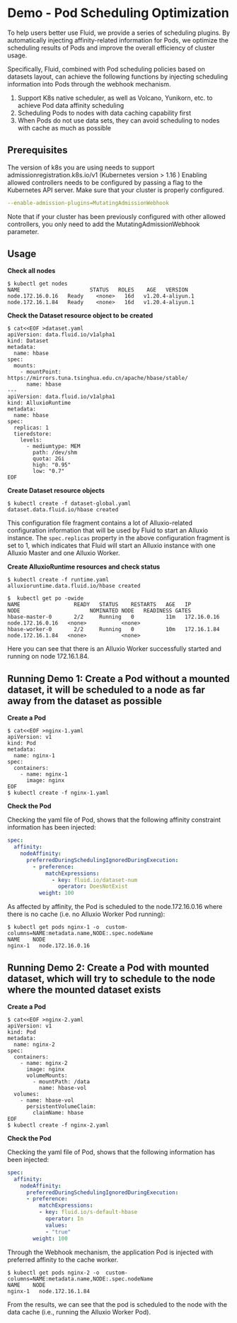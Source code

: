 # Demo - Pod Scheduling Optimization
To help users better use Fluid, we provide a series of scheduling plugins. By automatically injecting affinity-related information for Pods, we optimize the scheduling results of Pods and improve the overall efficiency of cluster usage.

Specifically, Fluid, combined with Pod scheduling policies based on datasets layout, can achieve the following functions by injecting scheduling information into Pods through the webhook mechanism.

1. Support K8s native scheduler, as well as Volcano, Yunikorn, etc. to achieve Pod data affinity scheduling  
2. Scheduling Pods to nodes with data caching capability first  
3. When Pods do not use data sets, they can avoid scheduling to nodes with cache as much as possible

## Prerequisites
The version of k8s you are using needs to support admissionregistration.k8s.io/v1 (Kubernetes version > 1.16 )
Enabling allowed controllers needs to be configured by passing a flag to the Kubernetes API server. Make sure that your cluster is properly configured.
```yaml
--enable-admission-plugins=MutatingAdmissionWebhook
```
Note that if your cluster has been previously configured with other allowed controllers, you only need to add the MutatingAdmissionWebhook parameter.

## Usage
**Check all nodes**
```shell
$ kubectl get nodes
NAME                      STATUS   ROLES    AGE   VERSION
node.172.16.0.16   Ready    <none>   16d   v1.20.4-aliyun.1
node.172.16.1.84   Ready    <none>   16d   v1.20.4-aliyun.1
```

**Check the Dataset resource object to be created**

```shell
$ cat<<EOF >dataset.yaml
apiVersion: data.fluid.io/v1alpha1
kind: Dataset
metadata:
  name: hbase
spec:
  mounts:
    - mountPoint: https://mirrors.tuna.tsinghua.edu.cn/apache/hbase/stable/
      name: hbase
---
apiVersion: data.fluid.io/v1alpha1
kind: AlluxioRuntime
metadata:
  name: hbase
spec:
  replicas: 1
  tieredstore:
    levels:
      - mediumtype: MEM
        path: /dev/shm
        quota: 2Gi
        high: "0.95"
        low: "0.7"
EOF
```

**Create Dataset resource objects**
```shell
$ kubectl create -f dataset-global.yaml
dataset.data.fluid.io/hbase created
```

This configuration file fragment contains a lot of Alluxio-related configuration information that will be used by Fluid to start an Alluxio instance.
The `spec.replicas` property in the above configuration fragment is set to 1, which indicates that Fluid will start an Alluxio instance with one Alluxio Master and one Alluxio Worker.

**Create AlluxioRuntime resources and check status**

```shell
$ kubectl create -f runtime.yaml
alluxioruntime.data.fluid.io/hbase created

$  kubectl get po -owide
NAME                 READY   STATUS    RESTARTS   AGE   IP             NODE                      NOMINATED NODE   READINESS GATES
hbase-master-0       2/2     Running   0          11m   172.16.0.16    node.172.16.0.16   <none>           <none>
hbase-worker-0       2/2     Running   0          10m   172.16.1.84    node.172.16.1.84   <none>           <none>
```
Here you can see that there is an Alluxio Worker successfully started and running on node 172.16.1.84.

## Running Demo 1: Create a Pod without a mounted dataset, it will be scheduled to a node as far away from the dataset as possible

**Create a Pod**
```shell
$ cat<<EOF >nginx-1.yaml
apiVersion: v1
kind: Pod
metadata:
  name: nginx-1
spec:
  containers:
    - name: nginx-1
      image: nginx
EOF
$ kubectl create -f nginx-1.yaml
```
**Check the Pod**

Checking the yaml file of Pod, shows that the following affinity constraint information has been injected:

```yaml
spec:
  affinity:
    nodeAffinity:
      preferredDuringSchedulingIgnoredDuringExecution:
        - preference:
            matchExpressions:
              - key: fluid.io/dataset-num
                operator: DoesNotExist
          weight: 100
```

As affected by affinity, the Pod is scheduled to the node.172.16.0.16 where there is no cache (i.e. no Alluxio Worker Pod running):

```shell
$ kubectl get pods nginx-1 -o  custom-columns=NAME:metadata.name,NODE:.spec.nodeName
NAME    NODE
nginx-1   node.172.16.0.16
```

## Running Demo 2: Create a Pod with mounted dataset, which will try to schedule to the node where the mounted dataset exists

**Create a Pod**

```shell
$ cat<<EOF >nginx-2.yaml
apiVersion: v1
kind: Pod
metadata:
  name: nginx-2
spec:
  containers:
    - name: nginx-2
      image: nginx
      volumeMounts:
        - mountPath: /data
          name: hbase-vol
  volumes:
    - name: hbase-vol
      persistentVolumeClaim:
        claimName: hbase
EOF
$ kubectl create -f nginx-2.yaml
```

**Check the Pod**

Checking the yaml file of Pod, shows that the following information has been injected:

```yaml
spec:
  affinity:
    nodeAffinity:
      preferredDuringSchedulingIgnoredDuringExecution:
      - preference:
          matchExpressions:
          - key: fluid.io/s-default-hbase
            operator: In
            values:
            - "true"
        weight: 100
```

Through the Webhook mechanism, the application Pod is injected with preferred affinity to the cache worker.

```shell
$ kubectl get pods nginx-2 -o  custom-columns=NAME:metadata.name,NODE:.spec.nodeName
NAME    NODE
nginx-1   node.172.16.1.84
```

From the results, we can see that the pod is scheduled to the node with the data cache (i.e., running the Alluxio Worker Pod).